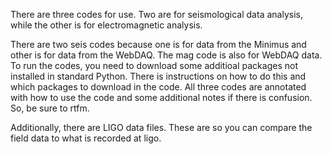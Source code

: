 There are three codes for use. Two are for seismological data analysis, while the other is for electromagnetic analysis.


There are two seis codes because one is for data from the Minimus and other is for data from the WebDAQ. The mag code is also for WebDAQ data.
To run the codes, you need to download some additioal packages not installed in standard Python. There is instructions on how to do this and which packages to download in the code.
All three codes are annotated with how to use the code and some additional notes if there is confusion. So, be sure to rtfm.


Additionally, there are LIGO data files. These are so you can compare the field data to what is recorded at ligo.

